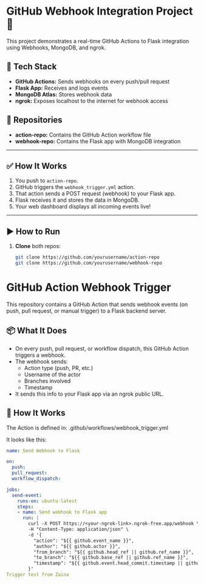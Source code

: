 # GitHub Webhook Integration Project 🚀

This project demonstrates a real-time GitHub Actions to Flask integration using Webhooks, MongoDB, and ngrok.

## 🔧 Tech Stack

- **GitHub Actions:** Sends webhooks on every push/pull request
- **Flask App:** Receives and logs events
- **MongoDB Atlas:** Stores webhook data
- **ngrok:** Exposes localhost to the internet for webhook access

## 📂 Repositories

- **action-repo:** Contains the GitHub Action workflow file
- **webhook-repo:** Contains the Flask app with MongoDB integration

---

## ✅ How It Works

1. You push to `action-repo`.
2. GitHub triggers the `webhook_trigger.yml` action.
3. That action sends a POST request (webhook) to your Flask app.
4. Flask receives it and stores the data in MongoDB.
5. Your web dashboard displays all incoming events live!

---

## ▶️ How to Run

1. **Clone** both repos:
   ```bash
   git clone https://github.com/yourusername/action-repo
   git clone https://github.com/yourusername/webhook-repo

   
# GitHub Action Webhook Trigger

This repository contains a GitHub Action that sends webhook events (on push, pull request, or manual trigger) to a Flask backend server.

## 📦 What It Does

- On every push, pull request, or workflow dispatch, this GitHub Action triggers a webhook.
- The webhook sends:
  - Action type (push, PR, etc.)
  - Username of the actor
  - Branches involved
  - Timestamp
- It sends this info to your Flask app via an ngrok public URL.

## 🧠 How It Works

The Action is defined in:
.github/workflows/webhook_trigger.yml


It looks like this:

```yaml
name: Send Webhook to Flask

on:
  push:
  pull_request:
  workflow_dispatch:

jobs:
  send-event:
    runs-on: ubuntu-latest
    steps:
    - name: Send webhook to Flask app
      run: |
        curl -X POST https://<your-ngrok-link>.ngrok-free.app/webhook \
        -H "Content-Type: application/json" \
        -d '{
          "action": "${{ github.event_name }}",
          "author": "${{ github.actor }}",
          "from_branch": "${{ github.head_ref || github.ref_name }}",
          "to_branch": "${{ github.base_ref || github.ref_name }}",
          "timestamp": "${{ github.event.head_commit.timestamp || github.event.pull_request.updated_at }}"
        }'
Trigger test from Zaina 
